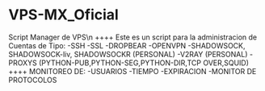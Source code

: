 # VPS-MX_Oficial
Script Manager de VPS\n
++++ Este es un script para la administracion de Cuentas de Tipo:
-SSH
-SSL
-DROPBEAR
-OPENVPN
-SHADOWSOCK, SHADOWSOCK-liv, SHADOWSOCKR (PERSONAL)
-V2RAY (PERSONAL)
-PROXYS
(PYTHON-PUB,PYTHON-SEG,PYTHON-DIR,TCP OVER,SQUID)
++++ MONITOREO DE:
-USUARIOS
-TIEMPO
-EXPIRACION
-MONITOR DE PROTOCOLOS
